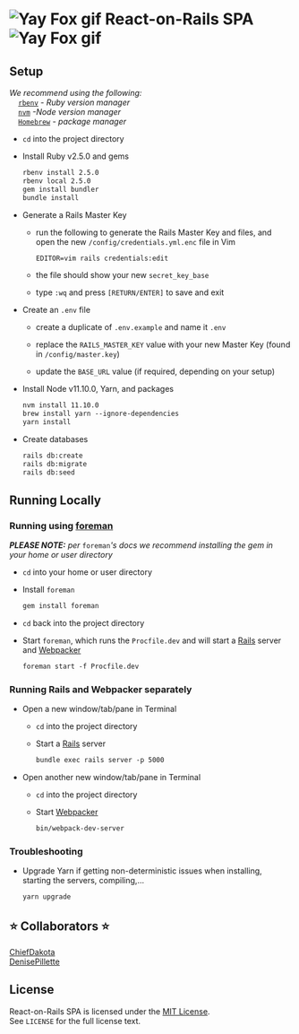 # <img src="https://chiefdakota.github.io/react-on-rails-spa/app/javascript/packs/assets/images/yay-fox.gif" alt="Yay Fox gif" /> React-on-Rails SPA <img src="https://chiefdakota.github.io/react-on-rails-spa/app/javascript/packs/assets/images/yay-fox.gif" alt="Yay Fox gif" />

## Setup

_We recommend using the following:_<br />
&nbsp; &nbsp; [`rbenv`](https://github.com/rbenv/rbenv) _- Ruby version manager_<br />
&nbsp; &nbsp; [`nvm`](https://github.com/creationix/nvm) _-Node version manager_<br />
&nbsp; &nbsp; [`Homebrew`](https://brew.sh/) _- package manager_

* `cd` into the project directory

* Install Ruby v2.5.0 and gems
    ```xml
    rbenv install 2.5.0
    rbenv local 2.5.0
    gem install bundler
    bundle install
    ```

* Generate a Rails Master Key
    * run the following to generate the Rails Master Key and files, and<br />open the new `/config/credentials.yml.enc` file in Vim

        ```xml
        EDITOR=vim rails credentials:edit
        ```

    * the file should show your new `secret_key_base`

    * type `:wq` and press `[RETURN/ENTER]` to save and exit

* Create an `.env` file
    * create a duplicate of `.env.example` and name it `.env`

    * replace the `RAILS_MASTER_KEY` value with your new Master Key (found in `/config/master.key`)

    * update the `BASE_URL` value (if required, depending on your setup)

* Install Node v11.10.0, Yarn, and packages
    ```xml
    nvm install 11.10.0
    brew install yarn --ignore-dependencies
    yarn install
    ```

* Create databases
    ```xml
    rails db:create
    rails db:migrate
    rails db:seed
    ```

## Running Locally

### Running using [foreman](https://github.com/ddollar/foreman)

_**PLEASE NOTE:** per_ `foreman`_'s docs we recommend installing the gem in your home or user directory_

* `cd` into your home or user directory

* Install `foreman`

    ```xml
    gem install foreman
    ```

* `cd` back into the project directory

* Start `foreman`, which runs the `Procfile.dev` and will start a [Rails](https://github.com/rails/rails) server and [Webpacker](https://github.com/rails/webpacker)

    ```xml
    foreman start -f Procfile.dev
    ```

### Running Rails and Webpacker separately

* Open a new window/tab/pane in Terminal

    * `cd` into the project directory

    * Start a [Rails](https://github.com/rails/rails) server

        ```xml
        bundle exec rails server -p 5000
        ```

* Open another new window/tab/pane in Terminal

    * `cd` into the project directory

    * Start [Webpacker](https://github.com/rails/webpacker)

        ```xml
        bin/webpack-dev-server
        ```

### Troubleshooting

* Upgrade Yarn if getting non-deterministic issues when installing, starting the servers, compiling,...

    ```xml
    yarn upgrade
    ```

## :star: Collaborators :star:

[ChiefDakota](https://github.com/ChiefDakota)<br />
[DenisePillette](https://github.com/DenisePillette)

## License

React-on-Rails SPA is licensed under the [MIT License](https://opensource.org/licenses/MIT).<br />
See `LICENSE` for the full license text.
